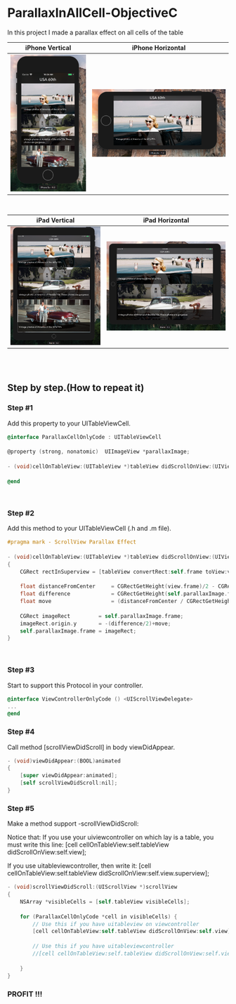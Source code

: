 # ParallaxInAllCell-ObjectiveC


In this project I made a parallax effect on all cells of the table

| iPhone Vertical |  iPhone Horizontal   |
| ------------- |:-------------:|
|![alt text](https://raw.githubusercontent.com/m1a7/ParallaxInAllCell-ObjectiveC/master/ParallaxInAllCell-ObjectiveC/ScreensForReadme/iphoneScreen1.png)    | ![alt text](https://raw.githubusercontent.com/m1a7/ParallaxInAllCell-ObjectiveC/master/ParallaxInAllCell-ObjectiveC/ScreensForReadme/iphoneScreen2.png)  |

<br>

| iPad Vertical |  iPad Horizontal   |
| ------------- |:-------------:|
|![alt text](https://raw.githubusercontent.com/m1a7/ParallaxInAllCell-ObjectiveC/master/ParallaxInAllCell-ObjectiveC/ScreensForReadme/ipadScreen1.png)    | ![alt text](https://raw.githubusercontent.com/m1a7/ParallaxInAllCell-ObjectiveC/master/ParallaxInAllCell-ObjectiveC/ScreensForReadme/ipadScreen2.png)  |

<br>
<br>


## Step by step.(How to repeat it)

### Step #1
Add this property to your UITableViewCell.

```objectivec
@interface ParallaxCellOnlyCode : UITableViewCell

@property (strong, nonatomic)  UIImageView *parallaxImage;

- (void)cellOnTableView:(UITableView *)tableView didScrollOnView:(UIView *)view;

@end
```

<br>

### Step #2

Add this method to your UITableViewCell (.h and .m file).

```objectivec
#pragma mark - ScrollView Parallax Effect

- (void)cellOnTableView:(UITableView *)tableView didScrollOnView:(UIView *)view
{
    CGRect rectInSuperview = [tableView convertRect:self.frame toView:view];
    
    float distanceFromCenter     = CGRectGetHeight(view.frame)/2 - CGRectGetMinY(rectInSuperview);
    float difference             = CGRectGetHeight(self.parallaxImage.frame) - CGRectGetHeight(self.frame);
    float move                   = (distanceFromCenter / CGRectGetHeight(view.frame)) * difference;
    
    CGRect imageRect         = self.parallaxImage.frame;
    imageRect.origin.y       = -(difference/2)+move;
    self.parallaxImage.frame = imageRect;
}
```

<br>

### Step #3

Start to support this Protocol in your controller.

```objectivec
@interface ViewControllerOnlyCode () <UIScrollViewDelegate>
...
@end
```

### Step #4

Call method [scrollViewDidScroll] in body viewDidAppear.

```objectivec
- (void)viewDidAppear:(BOOL)animated
{
    [super viewDidAppear:animated];
    [self scrollViewDidScroll:nil];
}
```

### Step #5

Make a method support -scrollViewDidScroll:

Notice that:
If you use your uiviewcontroller on which lay is a table, you must write this line:
[cell cellOnTableView:self.tableView didScrollOnView:self.view];

If you use uitableviewcontroller, then write it:
[cell cellOnTableView:self.tableView didScrollOnView:self.view.superview];

```objectivec
- (void)scrollViewDidScroll:(UIScrollView *)scrollView
{
    NSArray *visibleCells = [self.tableView visibleCells];
    
    for (ParallaxCellOnlyCode *cell in visibleCells) {
        // Use this if you have uitableview on viewcontroller
        [cell cellOnTableView:self.tableView didScrollOnView:self.view];
        
        // Use this if you have uitableviewcontroller
        //[cell cellOnTableView:self.tableView didScrollOnView:self.view.superview];

    }
}
```

### PROFIT !!!

